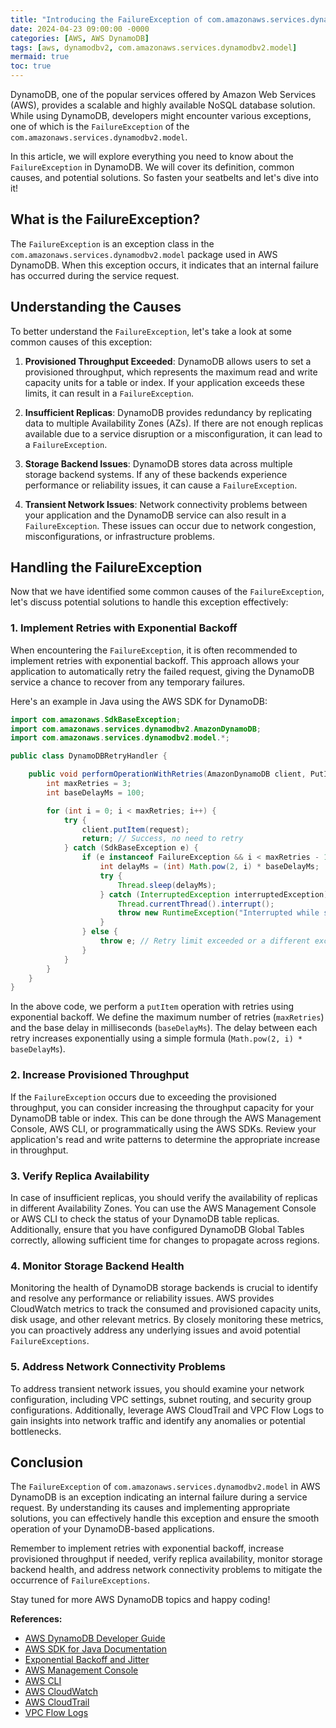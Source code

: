 ```yaml
---
title: "Introducing the FailureException of com.amazonaws.services.dynamodbv2.model in AWS DynamoDB"
date: 2024-04-23 09:00:00 -0000
categories: [AWS, AWS DynamoDB]
tags: [aws, dynamodbv2, com.amazonaws.services.dynamodbv2.model]
mermaid: true
toc: true
---
```



DynamoDB, one of the popular services offered by Amazon Web Services (AWS), provides a scalable and highly available NoSQL database solution. While using DynamoDB, developers might encounter various exceptions, one of which is the `FailureException` of the `com.amazonaws.services.dynamodbv2.model`.

In this article, we will explore everything you need to know about the `FailureException` in DynamoDB. We will cover its definition, common causes, and potential solutions. So fasten your seatbelts and let's dive into it!

## What is the FailureException?

The `FailureException` is an exception class in the `com.amazonaws.services.dynamodbv2.model` package used in AWS DynamoDB. When this exception occurs, it indicates that an internal failure has occurred during the service request.

## Understanding the Causes

To better understand the `FailureException`, let's take a look at some common causes of this exception:

1. **Provisioned Throughput Exceeded**: DynamoDB allows users to set a provisioned throughput, which represents the maximum read and write capacity units for a table or index. If your application exceeds these limits, it can result in a `FailureException`.

2. **Insufficient Replicas**: DynamoDB provides redundancy by replicating data to multiple Availability Zones (AZs). If there are not enough replicas available due to a service disruption or a misconfiguration, it can lead to a `FailureException`.

3. **Storage Backend Issues**: DynamoDB stores data across multiple storage backend systems. If any of these backends experience performance or reliability issues, it can cause a `FailureException`.

4. **Transient Network Issues**: Network connectivity problems between your application and the DynamoDB service can also result in a `FailureException`. These issues can occur due to network congestion, misconfigurations, or infrastructure problems.

## Handling the FailureException

Now that we have identified some common causes of the `FailureException`, let's discuss potential solutions to handle this exception effectively:

### 1. Implement Retries with Exponential Backoff

When encountering the `FailureException`, it is often recommended to implement retries with exponential backoff. This approach allows your application to automatically retry the failed request, giving the DynamoDB service a chance to recover from any temporary failures.

Here's an example in Java using the AWS SDK for DynamoDB:

```java
import com.amazonaws.SdkBaseException;
import com.amazonaws.services.dynamodbv2.AmazonDynamoDB;
import com.amazonaws.services.dynamodbv2.model.*;

public class DynamoDBRetryHandler {

    public void performOperationWithRetries(AmazonDynamoDB client, PutItemRequest request) {
        int maxRetries = 3;
        int baseDelayMs = 100;

        for (int i = 0; i < maxRetries; i++) {
            try {
                client.putItem(request);
                return; // Success, no need to retry
            } catch (SdkBaseException e) {
                if (e instanceof FailureException && i < maxRetries - 1) {
                    int delayMs = (int) Math.pow(2, i) * baseDelayMs;
                    try {
                        Thread.sleep(delayMs);
                    } catch (InterruptedException interruptedException) {
                        Thread.currentThread().interrupt();
                        throw new RuntimeException("Interrupted while sleeping for exponential backoff");
                    }
                } else {
                    throw e; // Retry limit exceeded or a different exception occurred
                }
            }
        }
    }
}
```

In the above code, we perform a `putItem` operation with retries using exponential backoff. We define the maximum number of retries (`maxRetries`) and the base delay in milliseconds (`baseDelayMs`). The delay between each retry increases exponentially using a simple formula (`Math.pow(2, i) * baseDelayMs`).

### 2. Increase Provisioned Throughput

If the `FailureException` occurs due to exceeding the provisioned throughput, you can consider increasing the throughput capacity for your DynamoDB table or index. This can be done through the AWS Management Console, AWS CLI, or programmatically using the AWS SDKs. Review your application's read and write patterns to determine the appropriate increase in throughput.

### 3. Verify Replica Availability

In case of insufficient replicas, you should verify the availability of replicas in different Availability Zones. You can use the AWS Management Console or AWS CLI to check the status of your DynamoDB table replicas. Additionally, ensure that you have configured DynamoDB Global Tables correctly, allowing sufficient time for changes to propagate across regions.

### 4. Monitor Storage Backend Health

Monitoring the health of DynamoDB storage backends is crucial to identify and resolve any performance or reliability issues. AWS provides CloudWatch metrics to track the consumed and provisioned capacity units, disk usage, and other relevant metrics. By closely monitoring these metrics, you can proactively address any underlying issues and avoid potential `FailureExceptions`.

### 5. Address Network Connectivity Problems

To address transient network issues, you should examine your network configuration, including VPC settings, subnet routing, and security group configurations. Additionally, leverage AWS CloudTrail and VPC Flow Logs to gain insights into network traffic and identify any anomalies or potential bottlenecks.

## Conclusion

The `FailureException` of `com.amazonaws.services.dynamodbv2.model` in AWS DynamoDB is an exception indicating an internal failure during a service request. By understanding its causes and implementing appropriate solutions, you can effectively handle this exception and ensure the smooth operation of your DynamoDB-based applications.

Remember to implement retries with exponential backoff, increase provisioned throughput if needed, verify replica availability, monitor storage backend health, and address network connectivity problems to mitigate the occurrence of `FailureExceptions`.

Stay tuned for more AWS DynamoDB topics and happy coding!

**References:**

- [AWS DynamoDB Developer Guide](https://docs.aws.amazon.com/amazondynamodb/latest/developerguide/Introduction.html)
- [AWS SDK for Java Documentation](https://docs.aws.amazon.com/sdk-for-java/index.html)
- [Exponential Backoff and Jitter](https://docs.aws.amazon.com/general/latest/gr/api-retries.html#retries-on-error-types)
- [AWS Management Console](https://console.aws.amazon.com/)
- [AWS CLI](https://aws.amazon.com/cli/)
- [AWS CloudWatch](https://aws.amazon.com/cloudwatch/)
- [AWS CloudTrail](https://aws.amazon.com/cloudtrail/)
- [VPC Flow Logs](https://docs.aws.amazon.com/vpc/latest/userguide/flow-logs.html)